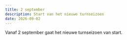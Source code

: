 ```yaml
---
title: 2 september
description: Start van het nieuwe turnseizoen
date: 2026-09-02
---
```


Vanaf 2 september gaat het nieuwe turnseizoen van start.
